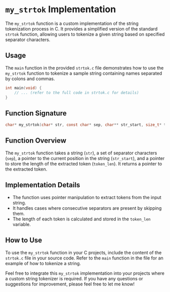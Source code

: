 # `my_strtok` Implementation

The `my_strtok` function is a custom implementation of the string tokenization process in C. It provides a simplified version of the standard `strtok` function, allowing users to tokenize a given string based on specified separator characters.

## Usage

The `main` function in the provided `strtok.c` file demonstrates how to use the `my_strtok` function to tokenize a sample string containing names separated by colons and commas.

```c
int main(void) {
    // ... (refer to the full code in strtok.c for details)
}
```

## Function Signature

```c
char* my_strtok(char* str, const char* sep, char** str_start, size_t* token_len);
```

## Function Overview

The `my_strtok` function takes a string (`str`), a set of separator characters (`sep`), a pointer to the current position in the string (`str_start`), and a pointer to store the length of the extracted token (`token_len`). It returns a pointer to the extracted token.

## Implementation Details

- The function uses pointer manipulation to extract tokens from the input string.
- It handles cases where consecutive separators are present by skipping them.
- The length of each token is calculated and stored in the `token_len` variable.

## How to Use

To use the `my_strtok` function in your C projects, include the content of the `strtok.c` file in your source code. Refer to the `main` function in the file for an example of how to tokenize a string.

Feel free to integrate this `my_strtok` implementation into your projects where a custom string tokenizer is required. If you have any questions or suggestions for improvement, please feel free to let me know!